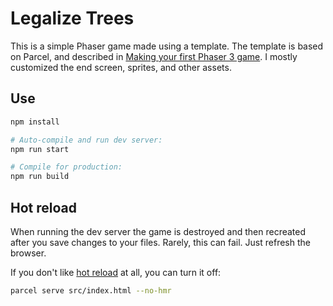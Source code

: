 Legalize Trees
====================

This is a simple Phaser game made using a template. The template is based on Parcel, and described in [Making your first Phaser 3 game](https://phaser.io/tutorials/making-your-first-phaser-3-game). I mostly customized the end screen, sprites, and other assets.

Use
---

```sh
npm install

# Auto-compile and run dev server:
npm run start

# Compile for production:
npm run build
```

Hot reload
----------

When running the dev server the game is destroyed and then recreated after you save changes to your files. Rarely, this can fail. Just refresh the browser.

If you don't like [hot reload](https://parceljs.org/hmr.html) at all, you can turn it off:

```sh
parcel serve src/index.html --no-hmr
```

